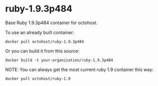ruby-1.9.3p484
==============

Base Ruby 1.9.3p484 container for octohost.

To use an already built container:

`docker pull octohost/ruby-1.9.3p484`

Or you can build it from this source:

`docker build -t your-organization/ruby-1.9.3p484`

NOTE: You can always get the most current ruby 1.9 container this way:

`docker pull octohost/ruby-1.9`
